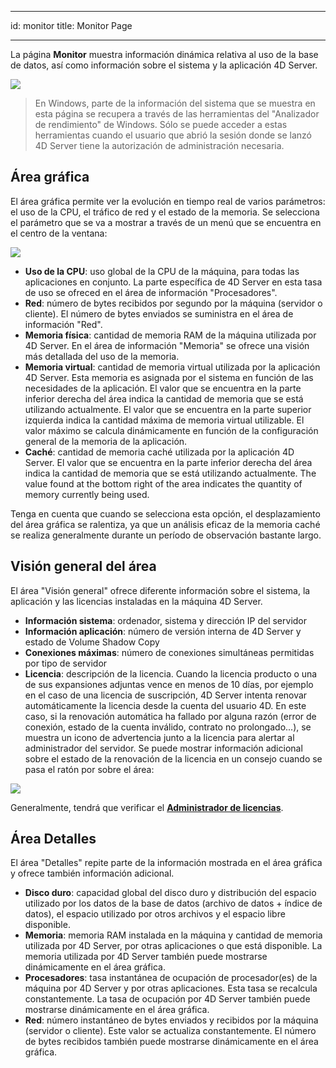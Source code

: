 - - -
id: monitor title: Monitor Page
- - -

La página **Monitor** muestra información dinámica relativa al uso de la base de datos, así como información sobre el sistema y la aplicación 4D Server.

![](../assets/en/Admin/server-admin.png)

> En Windows, parte de la información del sistema que se muestra en esta página se recupera a través de las herramientas del "Analizador de rendimiento" de Windows. Sólo se puede acceder a estas herramientas cuando el usuario que abrió la sesión donde se lanzó 4D Server tiene la autorización de administración necesaria.

## Área gráfica

El área gráfica permite ver la evolución en tiempo real de varios parámetros: el uso de la CPU, el tráfico de red y el estado de la memoria. Se selecciona el parámetro que se va a mostrar a través de un menú que se encuentra en el centro de la ventana:

![](../assets/en/Admin/server-graphic.png)

- **Uso de la CPU**: uso global de la CPU de la máquina, para todas las aplicaciones en conjunto. La parte específica de 4D Server en esta tasa de uso se ofreced en el área de información "Procesadores".
- **Red**: número de bytes recibidos por segundo por la máquina (servidor o cliente). El número de bytes enviados se suministra en el área de información "Red".
- **Memoria física**: cantidad de memoria RAM de la máquina utilizada por 4D Server. En el área de información "Memoria" se ofrece una visión más detallada del uso de la memoria.
- **Memoria virtual**: cantidad de memoria virtual utilizada por la aplicación 4D Server. Esta memoria es asignada por el sistema en función de las necesidades de la aplicación. El valor que se encuentra en la parte inferior derecha del área indica la cantidad de memoria que se está utilizando actualmente. El valor que se encuentra en la parte superior izquierda indica la cantidad máxima de memoria virtual utilizable. El valor máximo se calcula dinámicamente en función de la configuración general de la memoria de la aplicación.
- **Caché**: cantidad de memoria caché utilizada por la aplicación 4D Server. El valor que se encuentra en la parte inferior derecha del área indica la cantidad de memoria que se está utilizando actualmente. The value found at the bottom right of the area indicates the quantity of memory currently being used.

Tenga en cuenta que cuando se selecciona esta opción, el desplazamiento del área gráfica se ralentiza, ya que un análisis eficaz de la memoria caché se realiza generalmente durante un período de observación bastante largo.


## Visión general del área

El área "Visión general" ofrece diferente información sobre el sistema, la aplicación y las licencias instaladas en la máquina 4D Server.

- **Información sistema**: ordenador, sistema y dirección IP del servidor
- **Información aplicación**: número de versión interna de 4D Server y estado de Volume Shadow Copy
- **Conexiones máximas**: número de conexiones simultáneas permitidas por tipo de servidor
- **Licencia**: descripción de la licencia. Cuando la licencia producto o una de sus expansiones adjuntas vence en menos de 10 días, por ejemplo en el caso de una licencia de suscripción, 4D Server intenta renovar automáticamente la licencia desde la cuenta del usuario 4D. En este caso, si la renovación automática ha fallado por alguna razón (error de conexión, estado de la cuenta inválido, contrato no prolongado...), se muestra un icono de advertencia junto a la licencia para alertar al administrador del servidor. Se puede mostrar información adicional sobre el estado de la renovación de la licencia en un consejo cuando se pasa el ratón por sobre el área:

![](../assets/en/Admin/server-licence-failed.png)

Generalmente, tendrá que verificar el [**Administrador de licencias**](Admin/licenses.md).

## Área Detalles

El área "Detalles" repite parte de la información mostrada en el área gráfica y ofrece también información adicional.

- **Disco duro**: capacidad global del disco duro y distribución del espacio utilizado por los datos de la base de datos (archivo de datos + índice de datos), el espacio utilizado por otros archivos y el espacio libre disponible.
- **Memoria**: memoria RAM instalada en la máquina y cantidad de memoria utilizada por 4D Server, por otras aplicaciones o que está disponible. La memoria utilizada por 4D Server también puede mostrarse dinámicamente en el área gráfica.
- **Procesadores**: tasa instantánea de ocupación de procesador(es) de la máquina por 4D Server y por otras aplicaciones. Esta tasa se recalcula constantemente. La tasa de ocupación por 4D Server también puede mostrarse dinámicamente en el área gráfica.
- **Red**: número instantáneo de bytes enviados y recibidos por la máquina (servidor o cliente). Este valor se actualiza constantemente. El número de bytes recibidos también puede mostrarse dinámicamente en el área gráfica.
